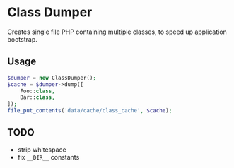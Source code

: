 Class Dumper
============

Creates single file PHP containing multiple classes, to speed up application bootstrap.

Usage
-----

```php
$dumper = new ClassDumper();
$cache = $dumper->dump([
    Foo::class,
    Bar::class,
]);
file_put_contents('data/cache/class_cache', $cache);
```

TODO
----

* strip whitespace
* fix `__DIR__` constants
